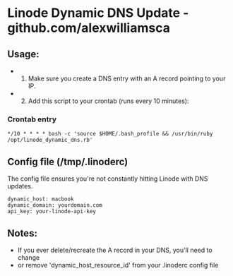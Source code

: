 # Linode Dynamic DNS Update - github.com/alexwilliamsca

## Usage:
  * 1. Make sure you create a DNS entry with an A record pointing to your IP.
  * 2. Add this script to your crontab (runs every 10 minutes):

### Crontab entry
    */10 * * * * bash -c 'source $HOME/.bash_profile && /usr/bin/ruby /opt/linode_dynamic_dns.rb'

## Config file (/tmp/.linoderc)

The config file ensures you're not constantly hitting Linode with DNS updates.

    dynamic_host: macbook
    dynamic_domain: yourdomain.com
    api_key: your-linode-api-key

## Notes:

* If you ever delete/recreate the A record in your DNS, you'll need to change
* or remove 'dynamic_host_resource_id' from your .linoderc config file